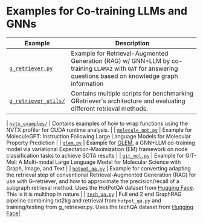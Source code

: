 # Examples for Co-training LLMs and GNNs

| Example                                      | Description                                                                                                                                                 |
| -------------------------------------------- | ----------------------------------------------------------------------------------------------------------------------------------------------------------- |
| [`g_retriever.py`](./g_retriever.py)         | Example for Retrieval-Augmented Generation (RAG) w/ GNN+LLM by co-training `LLAMA2` with `GAT` for answering questions based on knowledge graph information |
| [`g_retriever_utils/`](./g_retriever_utils/) | Contains multiple scripts for benchmarking GRetriever's architecture and evaluating different retrieval methods.                                            |

| [`nvtx_examples/`](./nvtx_examples/) | Contains examples of how to wrap functions using the NVTX profiler for CUDA runtime analysis. |
| [`molecule_gpt.py`](./molecule_gpt.py) | Example for MoleculeGPT: Instruction Following Large Language Models for Molecular Property Prediction |
| [`glem.py`](./glem.py) | Example for [GLEM](https://arxiv.org/abs/2210.14709), a GNN+LLM co-training model via variational Expectation-Maximization (EM) framework on node classification tasks to achieve SOTA results |
| [`git_mol.py`](./git_mol.py) | Example for GIT-Mol: A Multi-modal Large Language Model for Molecular Science with Graph, Image, and Text |
| [`hotpot_qa.py`](./hotpot_qa.py) | Example for converting adapting the retrieval step of conventional Retrieval-Augmented Generation (RAG) for use with G-retriever, and how to approximate the precision/recall of a subgraph retrieval method. Uses the HotPotQA dataset from [Hugging Face](https://huggingface.co/datasets/hotpotqa/hotpot_qa). This is it is multihop in nature.|
| [`tech_qa.py`](./hotpot_qa.py) | Full end 2 end GraphRAG pipeline combining txt2kg and retrieval from `hotpot_qa.py` and training/testing from g_retriever.py. Uses the techQA dataset from [Hugging Face](https://huggingface.co/datasets/rojagtap/tech-qa)|

